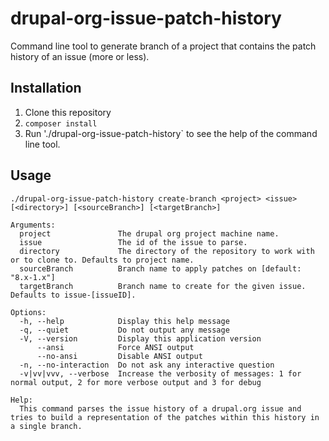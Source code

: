 # drupal-org-issue-patch-history

Command line tool to generate branch of a project that contains the patch history of an issue (more or less).

## Installation

1. Clone this repository
2. `composer install`
3. Run './drupal-org-issue-patch-history` to see the help of the command line tool.

## Usage

```
./drupal-org-issue-patch-history create-branch <project> <issue> [<directory>] [<sourceBranch>] [<targetBranch>]
```

```
Arguments:
  project               The drupal org project machine name.
  issue                 The id of the issue to parse.
  directory             The directory of the repository to work with or to clone to. Defaults to project name.
  sourceBranch          Branch name to apply patches on [default: "8.x-1.x"]
  targetBranch          Branch name to create for the given issue. Defaults to issue-[issueID].

Options:
  -h, --help            Display this help message
  -q, --quiet           Do not output any message
  -V, --version         Display this application version
      --ansi            Force ANSI output
      --no-ansi         Disable ANSI output
  -n, --no-interaction  Do not ask any interactive question
  -v|vv|vvv, --verbose  Increase the verbosity of messages: 1 for normal output, 2 for more verbose output and 3 for debug

Help:
  This command parses the issue history of a drupal.org issue and tries to build a representation of the patches within this history in a single branch.
```
